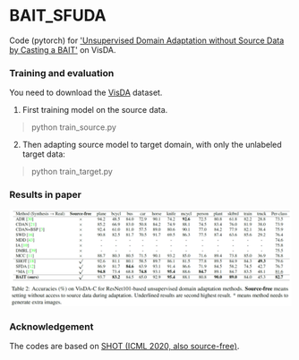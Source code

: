 # BAIT_SFUDA

Code (pytorch) for ['Unsupervised Domain Adaptation without Source Data by Casting a BAIT'](https://arxiv.org/abs/2010.12427) on VisDA.


### Training and evaluation
You need to download the [VisDA](https://github.com/VisionLearningGroup/taskcv-2017-public/tree/master/classification) dataset.

1. First training model on the source data.

> python train_source.py

2. Then adapting source model to target domain, with only the unlabeled target data:

> python train_target.py


### Results in paper
![VisDA](/img/visda.png)


### Acknowledgement

The codes are based on [SHOT (ICML 2020, also source-free)](https://github.com/tim-learn/SHOT).

